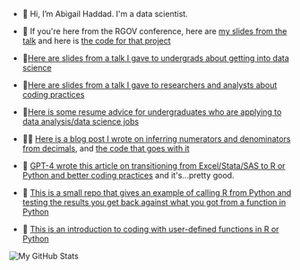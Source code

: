- 👋 Hi, I’m Abigail Haddad. I'm a data scientist.

- 📝 If you're here from the RGOV conference, here are [my slides from the talk](https://github.com/abigailhaddad/conference_talk_slides) and here is [the code for that project](https://github.com/abigailhaddad/usajobs_classification_with_marvin)
- 📝[Here are slides from a talk I gave to undergrads about getting into data science](https://github.com/abigailhaddad/slides/blob/main/Working%20In%20Data%20Science.pdf)
- 📝[Here are slides from a talk I gave to researchers and analysts about coding practices](https://github.com/abigailhaddad/slides/blob/main/Better%20Coding%20Practices.pdf)
- 📝[Here is some resume advice for undergraduates who are applying to data analysis/data science jobs](https://github.com/abigailhaddad/slides/blob/main/Creating%20a%20Resume%20for%20Data%20Analysis%20and%20Data%20Science%20Jobs%20as%20an%20Undergraduate.md)
- 👩‍💻 [Here is a blog post I wrote on inferring numerators and denominators from decimals](https://blog.capitaltg.com/ghost/#/editor/post/63d2d6482eaf220001392673), and [the code that goes with it](https://github.com/abigailhaddad/fractionUniqueness)
- 📝 [GPT-4 wrote this article on transitioning from Excel/Stata/SAS to R or Python and better coding practices](https://github.com/abigailhaddad/slides/blob/main/starting_r_or_python.md) and it's...pretty good.
- 📝 [This is a small repo that gives an example of calling R from Python and testing the results you get back against what you got from a function in Python](https://github.com/abigailhaddad/pythontoR/blob/main/README.md)
- 📝 [This is an introduction to coding with user-defined functions in R or Python](https://github.com/abigailhaddad/slides/blob/main/Improving%20Your%20Code%20with%20Functions%20in%20Python%20and%20R.md)

![My GitHub Stats](https://github-readme-stats.vercel.app/api?username=abigailhaddad&show_icons=true&hide_border=true)
